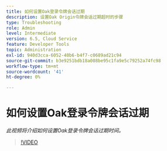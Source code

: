 ```yaml
---
title: 如何设置Oak登录令牌会话过期
description: 设置Oak Origin令牌会话过期超时的步骤
type: Troubleshooting
role: Admin
level: Intermediate
version: 6.5, Cloud Service
feature: Developer Tools
topic: Administration
exl-id: 940d3cca-6052-40b6-b4f7-c0689ad21c94
source-git-commit: b3e9251bdb18a008be95c1fa9e5c79252a74fc98
workflow-type: tm+mt
source-wordcount: '41'
ht-degree: 0%

---
```


# 如何设置Oak登录令牌会话过期

*此视频将介绍如何设置Oak登录令牌会话过期时间。*

>[!VIDEO](https://video.tv.adobe.com/v/335468?quality=12&learn=on)
